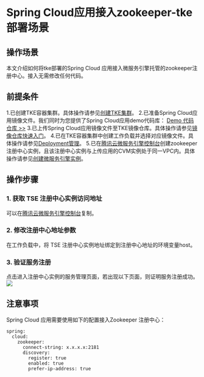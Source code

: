 # Spring Cloud应用接入zookeeper-tke部署场景
## 操作场景
本文介绍如何将tke部署的Spring Cloud 应用接入微服务引擎托管的zookeeper注册中心。接入无需修改任何代码。
## 前提条件
1.已创建TKE容器集群。具体操作请参见[创建TKE集群](https://cloud.tencent.com/document/product/457/32189)。
2.已准备Spring Cloud应用镜像文件。我们同时为您提供了Spring Cloud应用demo代码库：
[Demo 代码仓库 >>](https://github.com/tencentyun/tse-simple-demo)
3.已上传Spring Cloud应用镜像文件至TKE镜像仓库。具体操作请参见[镜像仓库快速入门](https://cloud.tencent.com/document/product/1141/50332#null)。
4.已在TKE容器集群中创建工作负载并选择对应镜像文件。具体操作请参见[Deployment管理](https://cloud.tencent.com/document/product/457/31705)。
5.已在[腾讯云微服务引擎控制台](https://console.cloud.tencent.com/tse)创建zookeeper注册中心实例，且该注册中心实例与上传应用的CVM实例处于同一VPC内。具体操作请参见[创建微服务引擎实例](https://cloud.tencent.com/document/product/1364/58416)。
## 操作步骤
### 1. 获取 TSE 注册中心实例访问地址
可以在[腾讯云微服务引擎控制台](https://console.cloud.tencent.com/tse)复制。
### 2. 修改注册中心地址参数
在工作负载中，将 TSE 注册中心实例地址绑定到注册中心地址的环境变量host。

### 3. 验证服务注册
点击进入注册中心实例的服务管理页面，若出现以下页面，则证明服务注册成功。
<img src="https://main.qcloudimg.com/raw/634875f23e5d4841095fe512d2809446.png">

## 注意事项
Spring Cloud 应用需要使用如下的配置接入Zookeeper 注册中心：

```
spring:
  cloud:
    zookeeper:
      connect-string: x.x.x.x:2181
      discovery:
        register: true
        enabled: true
        prefer-ip-address: true
```
